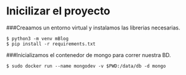 # Inicilizar el proyecto

###Creaamos un entorno virtual y instalamos las librerias necesarias.
```
$ python3 -m venv mBlog
$ pip install -r requirements.txt
```

###Inicializamos el contenedor de mongo para correr nuestra BD.

```
$ sudo docker run --name mongodev -v $PWD:/data/db -d mongo

```

